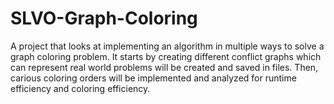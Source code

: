 # SLVO-Graph-Coloring
A project that looks at implementing an algorithm  in multiple ways to solve a graph coloring problem. It starts by creating different conflict graphs which can represent real world problems will be created and saved in files. Then, carious coloring orders will be implemented and analyzed for runtime efficiency and coloring efficiency. 
